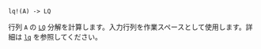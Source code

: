 ```
lq!(A) -> LQ
```

行列 `A` の [`LQ`](@ref) 分解を計算します。入力行列を作業スペースとして使用します。詳細は [`lq`](@ref) を参照してください。
